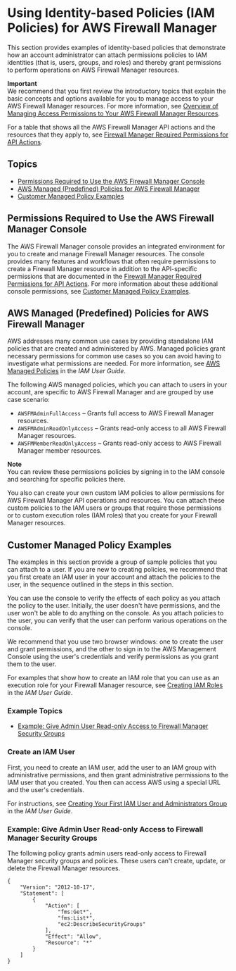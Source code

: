 # Using Identity\-based Policies \(IAM Policies\) for AWS Firewall Manager<a name="fms-access-control-identity-based"></a>

This section provides examples of identity\-based policies that demonstrate how an account administrator can attach permissions policies to IAM identities \(that is, users, groups, and roles\) and thereby grant permissions to perform operations on AWS Firewall Manager resources\. 

**Important**  
We recommend that you first review the introductory topics that explain the basic concepts and options available for you to manage access to your AWS Firewall Manager resources\. For more information, see [Overview of Managing Access Permissions to Your AWS Firewall Manager Resources](fms-access-control-overview.md)\.

For a table that shows all the AWS Firewall Manager API actions and the resources that they apply to, see [Firewall Manager Required Permissions for API Actions](fms-api-permissions-ref.md)\. 

## Topics<a name="fms-topics3"></a>
+ [Permissions Required to Use the AWS Firewall Manager Console](#fms-additional-console-required-permissions)
+ [AWS Managed \(Predefined\) Policies for AWS Firewall Manager](#fms-access-policy-examples-aws-managed) 
+ [Customer Managed Policy Examples](#fms-access-policy-examples-for-sdk-cli) 

## Permissions Required to Use the AWS Firewall Manager Console<a name="fms-additional-console-required-permissions"></a>

The AWS Firewall Manager console provides an integrated environment for you to create and manage Firewall Manager resources\. The console provides many features and workflows that often require permissions to create a Firewall Manager resource in addition to the API\-specific permissions that are documented in the [Firewall Manager Required Permissions for API Actions](fms-api-permissions-ref.md)\. For more information about these additional console permissions, see [Customer Managed Policy Examples](#fms-access-policy-examples-for-sdk-cli)\.

## AWS Managed \(Predefined\) Policies for AWS Firewall Manager<a name="fms-access-policy-examples-aws-managed"></a>

AWS addresses many common use cases by providing standalone IAM policies that are created and administered by AWS\. Managed policies grant necessary permissions for common use cases so you can avoid having to investigate what permissions are needed\. For more information, see [AWS Managed Policies](https://docs.aws.amazon.com/IAM/latest/UserGuide/access_policies_managed-vs-inline.html#aws-managed-policies) in the *IAM User Guide*\.

The following AWS managed policies, which you can attach to users in your account, are specific to AWS Firewall Manager and are grouped by use case scenario:
+ `AWSFMAdminFullAccess` – Grants full access to AWS Firewall Manager resources\.
+ `AWSFMAdminReadOnlyAccess` – Grants read\-only access to all AWS Firewall Manager resources\. 
+ `AWSFMMemberReadOnlyAccess` – Grants read\-only access to AWS Firewall Manager member resources\. 

**Note**  
You can review these permissions policies by signing in to the IAM console and searching for specific policies there\.

You also can create your own custom IAM policies to allow permissions for AWS Firewall Manager API operations and resources\. You can attach these custom policies to the IAM users or groups that require those permissions or to custom execution roles \(IAM roles\) that you create for your Firewall Manager resources\. 

## Customer Managed Policy Examples<a name="fms-access-policy-examples-for-sdk-cli"></a>

The examples in this section provide a group of sample policies that you can attach to a user\. If you are new to creating policies, we recommend that you first create an IAM user in your account and attach the policies to the user, in the sequence outlined in the steps in this section\.

You can use the console to verify the effects of each policy as you attach the policy to the user\. Initially, the user doesn't have permissions, and the user won't be able to do anything on the console\. As you attach policies to the user, you can verify that the user can perform various operations on the console\. 

We recommend that you use two browser windows: one to create the user and grant permissions, and the other to sign in to the AWS Management Console using the user's credentials and verify permissions as you grant them to the user\.

For examples that show how to create an IAM role that you can use as an execution role for your Firewall Manager resource, see [Creating IAM Roles](https://docs.aws.amazon.com/IAM/latest/UserGuide/id_roles_create.html) in the *IAM User Guide*\.

### Example Topics<a name="fms-topics4"></a>
+ [Example: Give Admin User Read\-only Access to Firewall Manager Security Groups](#fms-example1)

### Create an IAM User<a name="fms-console-permissions-list-functions"></a>

First, you need to create an IAM user, add the user to an IAM group with administrative permissions, and then grant administrative permissions to the IAM user that you created\. You then can access AWS using a special URL and the user's credentials\. 

For instructions, see [Creating Your First IAM User and Administrators Group](https://docs.aws.amazon.com/IAM/latest/UserGuide/getting-started_create-admin-group.html) in the *IAM User Guide*\. 

### Example: Give Admin User Read\-only Access to Firewall Manager Security Groups<a name="fms-example1"></a>

The following policy grants admin users read\-only access to Firewall Manager security groups and policies\. These users can't create, update, or delete the Firewall Manager resources\.

```
{
    "Version": "2012-10-17",
    "Statement": [
        {
            "Action": [
                "fms:Get*",
                "fms:List*",
                "ec2:DescribeSecurityGroups"
            ],
            "Effect": "Allow",
            "Resource": "*"
        }
    ]
}
```